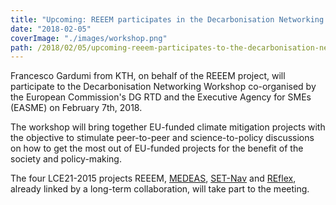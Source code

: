 ```yaml
---
title: "Upcoming: REEEM participates in the Decarbonisation Networking Workshop in Brussels"
date: "2018-02-05"
coverImage: "./images/workshop.png"
path: /2018/02/05/upcoming-reeem-participates-to-the-decarbonisation-networking-workshop-in-brussels/
---
```


Francesco Gardumi from KTH, on behalf of the REEEM project, will participate to the Decarbonisation Networking Workshop co-organised by the European Commission's DG RTD and the Executive Agency for SMEs (EASME) on February 7th, 2018.

The workshop will bring together EU-funded climate mitigation projects with the objective to stimulate peer-to-peer and science-to-policy discussions on how to get the most out of EU-funded projects for the benefit of the society and policy-making.

The four LCE21-2015 projects REEEM, [MEDEAS](http://medeas.eu/), [SET-Nav](http://www.set-nav.eu/) and [REflex](http://reflex-project.eu/), already linked by a long-term collaboration, will take part to the meeting.
